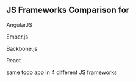 ## JS Frameworks Comparison for 

AngularJS

Ember.js

Backbone.js 

React

same todo app in 4 different JS frameworks